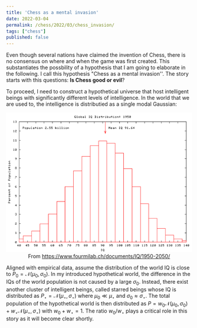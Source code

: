 ```yaml
---
title: 'Chess as a mental invasion'
date: 2022-03-04
permalink: /chess/2022/03/chess_invasion/
tags: ["chess"]
published: false
---
```


<!-- Add a single line of comment to prevent the blog post post index page from including the following text. -->


Even though several nations have claimed the invention of Chess, there is no consensus on where and when the game was first created. This substantiates the possbility of a hypothesis that I am going to elaborate in the following. I call this hypothesis "Chess as a mental invasion''. The story starts with this questions: __Is Chess good or evil__?

To proceed, I need to construct a hypothetical universe that host intelligent beings with significantly different levels of intelligence. In the world that we are used to, the intelligence is distributied as a single modal Gaussian:


<p align="center">
  <img src="/assets/images/animated_global_iq_histogram.gif" alt="drawing" width="600"/>
From <a href="https://www.fourmilab.ch/documents/IQ/1950-2050/">https://www.fourmilab.ch/documents/IQ/1950-2050/</a>
</p>

Aligned with empirical data, assume the distribution of the world IQ is close to $P_0=\mathcal{N}(\mu_0, \sigma_0).$ In my introduced hypothetical world, the difference in the IQs of the world population is not caused by a large $\sigma_0$. Instead, there exist another cluster of intelligent beings, called starred beings whose IQ is distributed as $P_\star=\mathcal{N}(\mu_\star, \sigma_\star)$ where $\mu_0\ll \mu_\star$ and $\sigma_0 \approx \sigma_\star$. The total population of the hypothetical world is then distributed as $P = w_0 \mathcal{N}(\mu_0, \sigma_0) + w_\star \mathcal{N}(\mu_\star, \sigma_\star)$ with $w_0 + w_\star=1$. The ratio $w_0/w_\star$ plays a critical role in this story as it will become clear shortly.







<!-- where $\mu_0 \leq \mu_*$ and  $\mu_0 \approx \mu_*$ -->